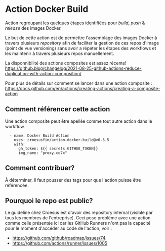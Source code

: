 # Action Docker Build

Action regroupant les quelques étapes identifiées pour _build_, _push_ & _release_ des images Docker.

Le but de cette action est de permettre l'assemblage des images Docker à travers plusieurs _repository_ afin de
faciliter la gestion de ces repos d'image (point de vue versioning) sans avoir a répéter les étapes des workflows et les
maintenir à travers plusieurs repos manuellement.

La disponnibilité des actions composites est assez récente!
https://github.blog/changelog/2021-08-25-github-actions-reduce-duplication-with-action-composition/

Pour plus de détails sur comment se lancer dans une action composite :
https://docs.github.com/en/actions/creating-actions/creating-a-composite-action

## Comment référencer cette action

Une action composite peut être apellée comme tout autre action dans le workflow

```
  - name: Docker Build Action
    uses: croesusfin/action-docker-build@v0.3.5
    with:
      gh_token: ${{ secrets.GITHUB_TOKEN}}
      img_name: "proxy.co7x"
```

## Comment contribuer?

À déterminer, il faut pousser des tags pour que l'action puisse être référencée.

## Pourquoi le repo est public?

Le guideline chez Croesus est d'avoir des repository internal (visible par tous les membres de l'entreprise). Ceci pose
problème avec une action comme celle présentée ici car les GitHub Runners n'ont pas la capacité pour le moment d'accéder
au code de l'action, voir :

- https://github.com/github/roadmap/issues/74.
- https://github.com/actions/runner/issues/1005
